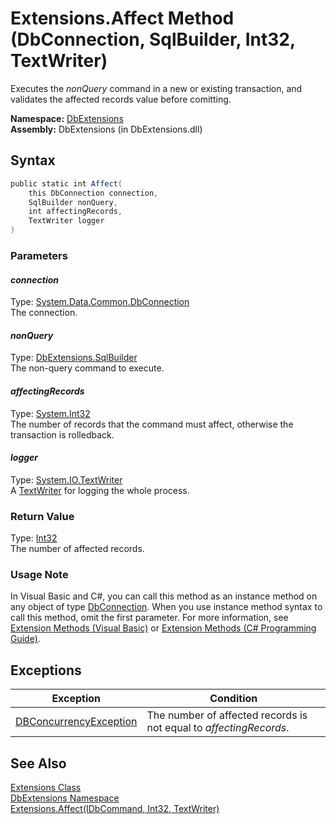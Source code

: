 Extensions.Affect Method (DbConnection, SqlBuilder, Int32, TextWriter)
======================================================================
Executes the *nonQuery* command in a new or existing transaction, and validates the affected records value before comitting.

**Namespace:** [DbExtensions][1]  
**Assembly:** DbExtensions (in DbExtensions.dll)

Syntax
------

```csharp
public static int Affect(
	this DbConnection connection,
	SqlBuilder nonQuery,
	int affectingRecords,
	TextWriter logger
)
```

### Parameters

#### *connection*
Type: [System.Data.Common.DbConnection][2]  
The connection.

#### *nonQuery*
Type: [DbExtensions.SqlBuilder][3]  
The non-query command to execute.

#### *affectingRecords*
Type: [System.Int32][4]  
The number of records that the command must affect, otherwise the transaction is rolledback.

#### *logger*
Type: [System.IO.TextWriter][5]  
A [TextWriter][5] for logging the whole process.

### Return Value
Type: [Int32][4]  
The number of affected records.
### Usage Note
In Visual Basic and C#, you can call this method as an instance method on any object of type [DbConnection][2]. When you use instance method syntax to call this method, omit the first parameter. For more information, see [Extension Methods (Visual Basic)][6] or [Extension Methods (C# Programming Guide)][7].

Exceptions
----------

Exception                   | Condition                                                          
--------------------------- | ------------------------------------------------------------------ 
[DBConcurrencyException][8] | The number of affected records is not equal to *affectingRecords*. 


See Also
--------
[Extensions Class][9]  
[DbExtensions Namespace][1]  
[Extensions.Affect(IDbCommand, Int32, TextWriter)][10]  

[1]: ../README.md
[2]: http://msdn.microsoft.com/en-us/library/c790zwhc
[3]: ../SqlBuilder/README.md
[4]: http://msdn.microsoft.com/en-us/library/td2s409d
[5]: http://msdn.microsoft.com/en-us/library/ywxh2328
[6]: http://msdn.microsoft.com/en-us/library/bb384936.aspx
[7]: http://msdn.microsoft.com/en-us/library/bb383977.aspx
[8]: http://msdn.microsoft.com/en-us/library/bsdf9tb2
[9]: README.md
[10]: Affect_7.md